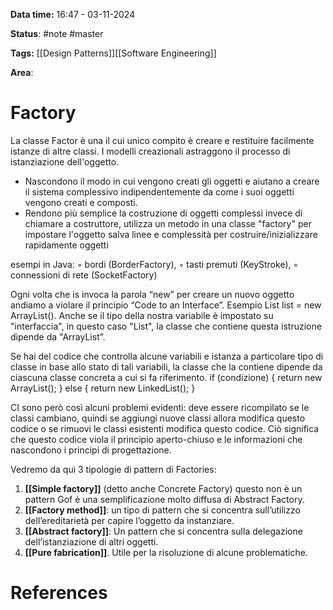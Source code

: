 **Data time:** 16:47 - 03-11-2024

**Status**: #note #master 

**Tags:** [[Design Patterns]][[Software Engineering]]

**Area**: 
# Factory

La classe Factor è una il cui unico compito è creare e restituire facilmente istanze di altre classi. I modelli creazionali astraggono il processo di istanziazione dell'oggetto.
- Nascondono il modo in cui vengono creati gli oggetti e aiutano a creare il sistema complessivo indipendentemente da come i suoi oggetti vengono creati e composti.
- Rendono più semplice la costruzione di oggetti complessi invece di chiamare a costruttore, utilizza un metodo in una classe "factory" per impostare l'oggetto salva linee e complessità per costruire/inizializzare rapidamente oggetti

esempi in Java:
◦ bordi (BorderFactory),
◦ tasti premuti (KeyStroke),
◦ connessioni di rete (SocketFactory)

Ogni volta che is invoca la parola “new” per creare un nuovo oggetto andiamo a violare il principio “Code to an Interface”. Esempio List list = new ArrayList(). Anche se il tipo della nostra variabile è impostato su "interfaccia", in questo caso "List", la classe che contiene questa istruzione dipende da "ArrayList”.

Se hai del codice che controlla alcune variabili e istanza a particolare tipo di classe in base allo stato di tali variabili, la classe che la contiene dipende da ciascuna classe concreta a cui si fa riferimento. if (condizione) { return new ArrayList(); } else { return new LinkedList(); }

CI sono però così alcuni problemi evidenti: deve essere ricompilato se le classi cambiano, quindi se aggiungi nuove classi allora modifica questo codice o se rimuovi le classi esistenti modifica questo codice. Ciò significa che questo codice viola il principio aperto-chiuso e le informazioni che nascondono i principi di progettazione.

Vedremo da qui 3 tipologie di pattern di Factories:
1. **[[Simple factory]]** (detto anche Concrete Factory) questo non è un pattern Gof è una semplificazione molto diffusa di Abstract Factory.
2. **[[Factory method]]**: un tipo di pattern che si concentra sull’utilizzo dell’ereditarietà per capire l’oggetto da instanziare.
3. **[[Abstract factory]]**: Un pattern che si concentra sulla delegazione dell’istanziazione di altri oggetti.
4. **[[Pure fabrication]]**. Utile per la risoluzione di alcune problematiche.
# References